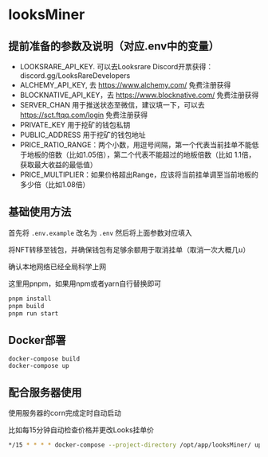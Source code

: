 # looksMiner

## 提前准备的参数及说明（对应.env中的变量）
- LOOKSRARE_API_KEY. 可以去Looksrare Discord开票获得：discord.gg/LooksRareDevelopers
- ALCHEMY_API_KEY, 去 https://www.alchemy.com/ 免费注册获得
- BLOCKNATIVE_API_KEY，去 https://www.blocknative.com/ 免费注册获得
- SERVER_CHAN 用于推送状态至微信，建议填一下，可以去 https://sct.ftqq.com/login 免费注册获得
- PRIVATE_KEY 用于挖矿的钱包私钥
- PUBLIC_ADDRESS 用于挖矿的钱包地址
- PRICE_RATIO_RANGE：两个小数，用逗号间隔，第一个代表当前挂单不能低于地板的倍数（比如1.05倍），第二个代表不能超过的地板倍数（比如 1.1倍，获取最大收益的最低值）
- PRICE_MULTIPLIER：如果价格超出Range，应该将当前挂单调至当前地板的多少倍（比如1.08倍）

## 基础使用方法
首先将 `.env.example` 改名为 `.env` 然后将上面参数对应填入

将NFT转移至钱包，并确保钱包有足够余额用于取消挂单（取消一次大概几u）

确认本地网络已经全局科学上网

这里用pnpm，如果用npm或者yarn自行替换即可
```bash
pnpm install
pnpm build
pnpm run start
```

## Docker部署
```
docker-compose build
docker-compose up
```

## 配合服务器使用
使用服务器的corn完成定时自动启动

比如每15分钟自动检查价格并更改Looks挂单价
```bash
*/15 * * * * docker-compose --project-directory /opt/app/looksMiner/ up
```